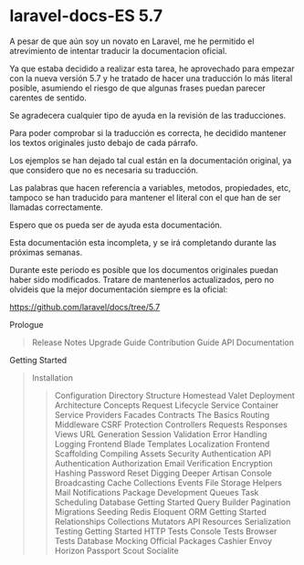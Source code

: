 # laravel-docs-ES 5.7

A pesar de que aún soy un novato en Laravel, me he permitido el atrevimiento de intentar traducir la documentacion oficial.

Ya que estaba decidido a realizar esta tarea, he aprovechado para empezar con la nueva versión 5.7 y he tratado de hacer una traducción lo más literal posible, asumiendo el riesgo de que algunas frases puedan parecer carentes de sentido.

Se agradecera cualquier tipo de ayuda en la revisión de las traducciones.

Para poder comprobar si la traducción es correcta, he decidido mantener los textos originales justo debajo de cada párrafo.

Los ejemplos se han dejado tal cual están en la documentación original, ya que considero que no es necesaria su traducción.

Las palabras que hacen referencia a variables, metodos, propiedades, etc, tampoco se han traducido para mantener el literal con el que han de ser llamadas correctamente.

Espero que os pueda ser de ayuda esta documentación.

Esta documentación esta incompleta, y se irá completando durante las próximas semanas.

Durante este periodo es posible que los documentos originales puedan haber sido modificados. Tratare de mantenerlos actualizados, pero no olvideis que la mejor documentación siempre es la oficial:

https://github.com/laravel/docs/tree/5.7

Prologue
> Release Notes
> Upgrade Guide
> Contribution Guide
> API Documentation

Getting Started
> Installation
> > Configuration
> > Directory Structure
> > Homestead
> > Valet
> > Deployment
> Architecture Concepts
> > Request Lifecycle
> > Service Container
> > Service Providers
> > Facades
> > Contracts
> The Basics
> > Routing
> > Middleware
> > CSRF Protection
> > Controllers
> > Requests
> > Responses
> > Views
> > URL Generation
> > Session
> > Validation
> > Error Handling
> > Logging
> Frontend
> > Blade Templates
> > Localization
> > Frontend Scaffolding
> > Compiling Assets
> Security
> > Authentication
> > API Authentication
> > Authorization
> > Email Verification
> > Encryption
> > Hashing
> > Password Reset
> Digging Deeper
> > Artisan Console
> > Broadcasting
> > Cache
> > Collections
> > Events
> > File Storage
> > Helpers
> > Mail
> > Notifications
> > Package Development
> > Queues
> > Task Scheduling
> Database
> > Getting Started
> > Query Builder
> > Pagination
> > Migrations
> > Seeding
> > Redis
> Eloquent ORM
> > Getting Started
> > Relationships
> > Collections
> > Mutators
> > API Resources
> > Serialization
> Testing
> > Getting Started
> > HTTP Tests
> > Console Tests
> > Browser Tests
> > Database
> > Mocking
> Official Packages
> > Cashier
> > Envoy
> > Horizon
> > Passport
> > Scout
> > Socialite
